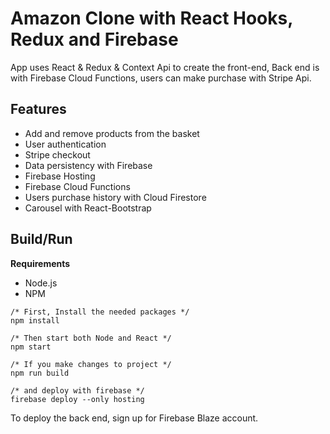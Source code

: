 # Amazon Clone with React Hooks, Redux and Firebase 


App uses React & Redux & Context Api to create the front-end, Back end is with Firebase Cloud Functions, users can make purchase with Stripe Api.

## Features

- Add and remove products from the basket
- User authentication
- Stripe checkout 
- Data persistency with Firebase
- Firebase Hosting
- Firebase Cloud Functions
- Users purchase history with Cloud Firestore 
- Carousel with React-Bootstrap


## Build/Run

**Requirements**

- Node.js
- NPM

```
/* First, Install the needed packages */
npm install

/* Then start both Node and React */
npm start

/* If you make changes to project */
npm run build

/* and deploy with firebase */
firebase deploy --only hosting
``` 

To deploy the back end, sign up for Firebase Blaze account.

